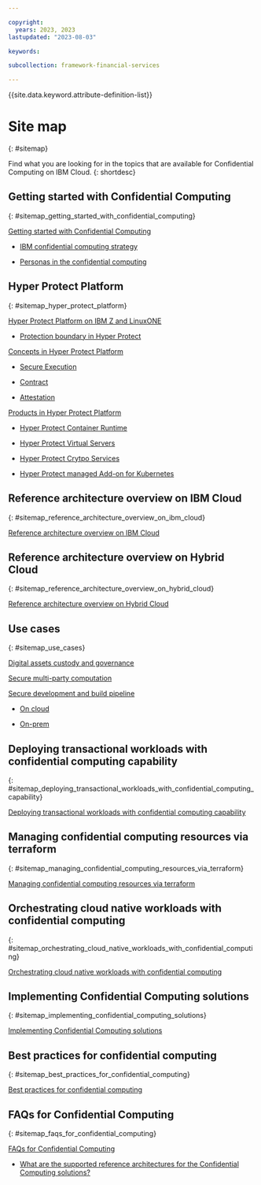 ```yaml
---

copyright:
  years: 2023, 2023
lastupdated: "2023-08-03"

keywords: 

subcollection: framework-financial-services

---
```


{{site.data.keyword.attribute-definition-list}}


# Site map
{: #sitemap}

Find what you are looking for in the topics that are available for Confidential Computing on IBM Cloud.
{: shortdesc}






## Getting started with Confidential Computing
{: #sitemap_getting_started_with_confidential_computing}


[Getting started with Confidential Computing](/docs/confidential-computing?topic=confidential-computing-about#about)

* [IBM confidential computing strategy](/docs/confidential-computing?topic=confidential-computing-about#cc-ibm)

* [Personas in the confidential computing](/docs/confidential-computing?topic=confidential-computing-about#cc-personas)


## Hyper Protect Platform
{: #sitemap_hyper_protect_platform}


[Hyper Protect Platform on IBM Z and LinuxONE](/docs/confidential-computing?topic=confidential-computing-hyper-protect-s390x#hyper-protect-s390x)

* [Protection boundary in Hyper Protect](/docs/confidential-computing?topic=confidential-computing-hyper-protect-s390x#enclave-boundary)

[Concepts in Hyper Protect Platform](/docs/confidential-computing?topic=confidential-computing-secure-execution#secure-execution)

* [Secure Execution](/docs/confidential-computing?topic=confidential-computing-secure-execution#secure-execution)

* [Contract](/docs/confidential-computing?topic=confidential-computing-secure-execution#contract)

* [Attestation](/docs/confidential-computing?topic=confidential-computing-secure-execution#attestation)

[Products in Hyper Protect Platform](/docs/confidential-computing?topic=confidential-computing-hyper-protect-addon#hyper-protect-addon)

* [Hyper Protect Container Runtime](/docs/confidential-computing?topic=confidential-computing-hyper-protect-addon#hpcr)

* [Hyper Protect Virtual Servers](/docs/confidential-computing?topic=confidential-computing-hyper-protect-addon#hpvs)

* [Hyper Protect Crytpo Services](/docs/confidential-computing?topic=confidential-computing-hyper-protect-addon#hpcs)

* [Hyper Protect managed Add-on for Kubernetes](/docs/confidential-computing?topic=confidential-computing-hyper-protect-addon#ikswhp)


## Reference architecture overview on IBM Cloud
{: #sitemap_reference_architecture_overview_on_ibm_cloud}


[Reference architecture overview on IBM Cloud](/docs/confidential-computing?topic=confidential-computing-public-cloud#public-cloud)


## Reference architecture overview on Hybrid Cloud
{: #sitemap_reference_architecture_overview_on_hybrid_cloud}


[Reference architecture overview on Hybrid Cloud](/docs/confidential-computing?topic=confidential-computing-hybrid-cloud#hybrid-cloud)


## Use cases
{: #sitemap_use_cases}


[Digital assets custody and governance](/docs/confidential-computing?topic=confidential-computing-digital-assets#digital-assets)

[Secure multi-party computation](/docs/confidential-computing?topic=confidential-computing-smpc#smpc)

[Secure development and build pipeline](/docs/confidential-computing?topic=confidential-computing-devsecops#devsecops)

* [On cloud](/docs/confidential-computing?topic=confidential-computing-devsecops#on-cloud)

* [On-prem](/docs/confidential-computing?topic=confidential-computing-devsecops#on-prem)


## Deploying transactional workloads with confidential computing capability
{: #sitemap_deploying_transactional_workloads_with_confidential_computing_capability}


[Deploying transactional workloads with confidential computing capability](/docs/confidential-computing?topic=confidential-computing-deploy-workload#deploy-workload)


## Managing confidential computing resources via terraform
{: #sitemap_managing_confidential_computing_resources_via_terraform}


[Managing confidential computing resources via terraform](/docs/confidential-computing?topic=confidential-computing-manage-terraform#manage-terraform)


## Orchestrating cloud native workloads with confidential computing
{: #sitemap_orchestrating_cloud_native_workloads_with_confidential_computing}


[Orchestrating cloud native workloads with confidential computing](/docs/confidential-computing?topic=confidential-computing-orchestrate-workload#orchestrate-workload)


## Implementing Confidential Computing solutions
{: #sitemap_implementing_confidential_computing_solutions}


[Implementing Confidential Computing solutions](/docs/confidential-computing?topic=confidential-computing-implement-cc#implement-cc)


## Best practices for confidential computing
{: #sitemap_best_practices_for_confidential_computing}


[Best practices for confidential computing](/docs/confidential-computing?topic=confidential-computing-best-practices-vsi#best-practices-vsi)


## FAQs for Confidential Computing
{: #sitemap_faqs_for_confidential_computing}


[FAQs for Confidential Computing](/docs/confidential-computing?topic=confidential-computing-faqs-cc#faqs-cc)

* [What are the supported reference architectures for the Confidential Computing solutions?](/docs/confidential-computing?topic=confidential-computing-faqs-cc#reference-architectures)

